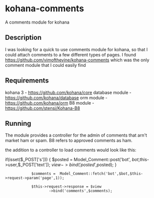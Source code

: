kohana-comments
===============

A comments module for kohana

Description
--------------

I was looking for a quick to use comments module for kohana, so that I could attach comments to a few different types of pages.  I found https://github.com/vimofthevine/kohana-comments which was the only comment module that I could easily find


Requirements
-------------
kohana 3 - https://github.com/kohana/core
database module - https://github.com/kohana/database
orm module - https://github.com/kohana/orm
B8 module - https://github.com/stensi/Kohana-B8


Running
----------

The module provides a controller for the admin of comments that arn't market ham or spam.  B8 refers to approved comments as ham.

the addition to a controller to load comments would look like this:

if(isset($_POST['s'])) {
                        $posted = Model_Comment::post('bot',
                                $bot,$this->user,$_POST['text']);
                        $view->bind('posted',$posted);
                }

                $comments =  Model_Comment::fetch('bot',$bot,$this->request->param('page',1));

                $this->request->response = $view
                        ->bind('comments',$comments);
